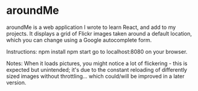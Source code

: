# aroundMe

aroundMe is a web application I wrote to learn React, and add to my projects. It displays a grid of Flickr images taken around a default location, which you can change using a Google autocomplete form.


Instructions:
npm install
npm start
go to localhost:8080 on your browser.

Notes: When it loads pictures, you might notice a lot of flickering - this is expected but unintended; it's due to the constant reloading of differently sized images without throttling... which could/will be improved in a later version.
